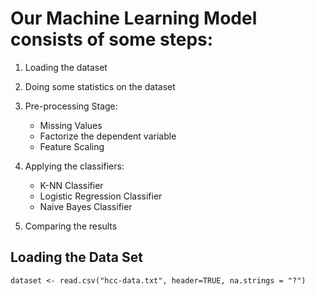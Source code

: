 ﻿# Our Machine Learning Model consists of some steps:
1. Loading the dataset  
2. Doing some statistics on the dataset
3. Pre-processing Stage:  
    * Missing Values
    * Factorize the dependent variable
    * Feature Scaling
4. Applying the classifiers:
    * K-NN Classifier
    * Logistic Regression Classifier
    * Naive Bayes Classifier
    
5. Comparing the results

## Loading the Data Set
```markdown
dataset <- read.csv("hcc-data.txt", header=TRUE, na.strings = "?")
```




